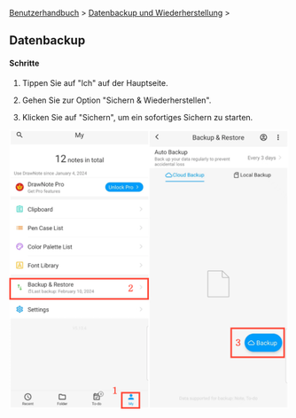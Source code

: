 [Benutzerhandbuch](/dragonnest/drawnote/manual/de) > [Datenbackup und Wiederherstellung](/dragonnest/drawnote/manual/de/daten_backup_und_wiederherstellung) >

Datenbackup
---
#### Schritte

1. Tippen Sie auf "lch" auf der Hauptseite.

2. Gehen Sie zur Option "Sichern & Wiederherstellen".

3. Klicken Sie auf "Sichern", um ein sofortiges Sichern zu starten.

![Datenbackup](imgs/data_backup.png)